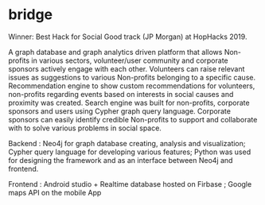 # bridge

 Winner: Best Hack for Social Good track (JP Morgan) at HopHacks 2019. 

 A graph database and graph analytics driven platform that allows Non-profits in various sectors, volunteer/user community and corporate sponsors actively engage with each other. Volunteers can raise relevant issues as suggestions to various Non-profits belonging to a specific cause. Recommendation engine to show custom recommendations for volunteers, non-profits regarding events based on interests in social causes and proximity was created. Search engine was built for non-profits, corporate sponsors and users using Cypher graph query language. Corporate sponsors can easily identify credible Non-profits to support and collaborate with to solve various problems in social space. 


 Backend : Neo4j for graph database creating, analysis and visualization; Cypher query language for developing various features; Python was used for designing the framework and as an interface between Neo4j and frontend.

 Frontend : Android studio + Realtime database hosted on Firbase ; Google maps API on the mobile App
